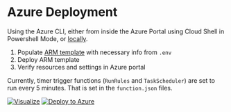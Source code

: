 # Azure Deployment

Using the Azure CLI, either from inside the Azure Portal using Cloud Shell in Powershell Mode, or [locally](https://docs.microsoft.com/en-us/cli/azure/install-azure-cli?view=azure-cli-latest).

1. Populate [ARM template](Deployment/deploy.azure.json) with necessary info from `.env`
2. Deploy ARM template
3. Verify resources and settings in Azure portal

Currently, timer trigger functions (`RunRules` and `TaskScheduler`) are set to run every 5 minutes. That is set in the `function.json` files.

[![Visualize](http://armviz.io/visualizebutton.png)]()
[![Deploy to Azure](http://azuredeploy.net/deploybutton.png)]()
